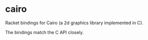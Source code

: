 # cairo

Racket bindings for Cairo (a 2d graphics library implemented in C).

The bindings match the C API closely.


